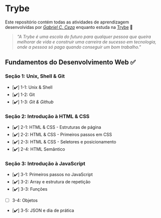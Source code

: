 # Trybe

Este repositório contém todas as atividades de aprendizagem desenvolvidas por _[Gabriel C. Ceza](https://www.linkedin.com/in/gabriel-ceza/)_ enquanto estuda na [Trybe](https://www.betrybe.com/) 🚀

> _"A Trybe é uma escola do futuro para qualquer pessoa que queira melhorar de vida e construir uma carreira de sucesso em tecnologia, onde a pessoa só paga quando conseguir um bom trabalho."_

## Fundamentos do Desenvolvimento Web ✅

### Seção 1: Unix, Shell & Git

- [:heavy_check_mark:] 1-1: Unix & Shell 
- [:heavy_check_mark:] 1-2: Git 
- [:heavy_check_mark:] 1-3: _Git & Github_ 

### Seção 2: Introdução à HTML & CSS

- [:heavy_check_mark:] 2-1: HTML & CSS - Estruturas de página 
- [:heavy_check_mark:] 2-2: HTML & CSS - Primeiros passos em CSS
- [:heavy_check_mark:] 2-3: HTML & CSS - Seletores e posicionamento
- [:heavy_check_mark:] 2-4: HTML Semântico

### Seção 3: Introdução à JavaScript

- [:heavy_check_mark:]  3-1: Primeiros passos no JavaScript
- [:heavy_check_mark:] 3-2: Array e estrutura de repetição 
- [:heavy_check_mark:] 3-3: Funções
- [ ] 3-4: Objetos
- [:heavy_check_mark:] 3-5: JSON e dia de prática

     
